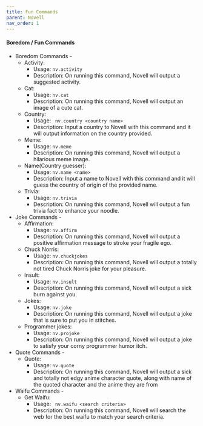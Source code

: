 ```yaml
---
title: Fun Commands
parent: Novell
nav_order: 1
---
```

#### Boredom / Fun Commands
* Boredom Commands -
  * Activity:
      * Usage: ``` nv.activity ```
      * Description: On running this command, Novell will output a suggested activity.
  * Cat:
      * Usage: ``` nv.cat ```
      * Description: On running this command, Novell will output an image of a cute cat.
  * Country:
      * Usage: ``` nv.country <country name>```
      * Description: Input a country to Novell with this command and it will output information on the country provided.
  * Meme:
      * Usage: ``` nv.meme ```
      * Description: On running this command, Novell will output a hilarious meme image.
  * Name(Country guesser):
      * Usage: ``` nv.name <name> ```
      * Description: Input a name to Novell with this command and it will guess the country of origin of the provided name.
  * Trivia: 
      * Usage: ``` nv.trivia ```
      * Description: On running this command, Novell will output a fun trivia fact to enhance your noodle.
* Joke Commands -
  * Affirmation: 
      * Usage: ``` nv.affirm ```
      * Description: On running this command, Novell will output a positive affirmation message to stroke your fragile ego.
  * Chuck Norris: 
      * Usage: ``` nv.chuckjokes ```
      * Description: On running this command, Novell will output a totally not tired Chuck Norris joke for your pleasure.
  * Insult: 
      * Usage: ``` nv.insult ```
      * Description: On running this command, Novell will output a sick burn against you.
  * Jokes: 
      * Usage: ``` nv.joke ```
      * Description: On running this command, Novell will output a joke that is sure to put you in stitches.
  * Programmer jokes: 
      * Usage: ``` nv.projoke ```
      * Description: On running this command, Novell will output a joke to satisfy your corny programmer humor itch.
* Quote Commands -
  * Quote:
      * Usage: ``` nv.quote ```
      * Description: On running this command, Novell will output a sick and totally not edgy anime character quote, along with name of the quoted character and the anime they are from
* Waifu Commands -
  * Get Waifu:
      * Usage: ``` nv.waifu <search criteria>```
      * Description: On running this command, Novell will search the web for the best waifu to match your search criteria.